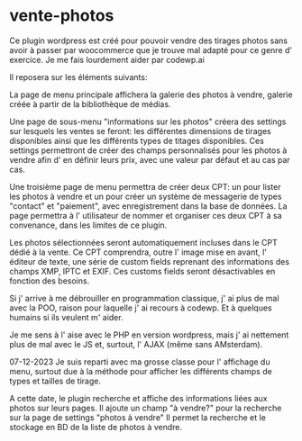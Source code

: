 # vente-photos
Ce plugin wordpress est créé pour pouvoir vendre des tirages photos sans avoir à passer par woocommerce que je trouve mal adapté pour ce genre d' exercice. Je me fais lourdement aider par codewp.ai

Il reposera sur les éléments suivants:

La page de menu principale affichera la galerie des photos à vendre, galerie créée à partir de la bibliothèque de médias.

Une page de sous-menu "informations sur les photos" créera des settings sur lesquels les ventes se feront: les différentes dimensions de tirages disponibles ainsi que les différents types de titages disponibles. Ces settings permettront de créer des champs personnalisés pour les photos à vendre afin d' en définir leurs prix, avec une valeur par défaut et au cas par cas.

Une troisième page de menu permettra de créer deux CPT: un pour lister les photos à vendre et un pour créer un système de messagerie de types "contact" et "paiement", avec enregistrement dans la base de données. La page permettra à l' utilisateur de nommer et organiser ces deux CPT à sa convenance, dans les limites de ce plugin.

Les photos sélectionnées seront automatiquement incluses dans le CPT dédié à la vente. Ce CPT comprendra, outre l' image mise en avant, l' éditeur de texte, une série de custom fields reprenant des informations des champs XMP, IPTC et EXIF. Ces customs fields seront désactivables en fonction des besoins.

Si j' arrive à me débrouiller en programmation classique, j' ai plus de mal avec la POO, raison pour laquelle j' ai recours à codewp. Et à quelques humains si ils veulent m' aider.

Je me sens à l' aise avec le PHP en version wordpress, mais j' ai nettement plus de mal avec le JS et, surtout, l' AJAX (même sans AMsterdam).



07-12-2023
Je suis reparti avec ma grosse classe pour l' affichage du menu, surtout due à la méthode pour afficher les différents champs de types et tailles de tirage.

A cette date, le plugin recherche et affiche des informations liées aux photos sur leurs pages. Il ajoute un champ "à vendre?" pour la recherche sur la page de settings "photos à vendre"
Il permet la recherche et le stockage en BD de la liste de photos à vendre.

